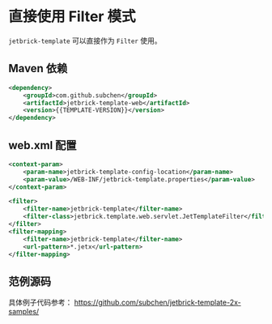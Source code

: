 直接使用 Filter 模式
==============================

`jetbrick-template` 可以直接作为 `Filter` 使用。


Maven 依赖
------------------

```xml
<dependency>
    <groupId>com.github.subchen</groupId>
    <artifactId>jetbrick-template-web</artifactId>
    <version>{{TEMPLATE-VERSION}}</version>
</dependency>
```


web.xml 配置
----------------------------

```xml
<context-param>
    <param-name>jetbrick-template-config-location</param-name>
    <param-value>/WEB-INF/jetbrick-template.properties</param-value>
</context-param>

<filter>
    <filter-name>jetbrick-template</filter-name>
    <filter-class>jetbrick.template.web.servlet.JetTemplateFilter</filter-class>
</filter>
<filter-mapping>
    <filter-name>jetbrick-template</filter-name>
    <url-pattern>*.jetx</url-pattern>
</filter-mapping>
```


范例源码
--------------------------------

具体例子代码参考： https://github.com/subchen/jetbrick-template-2x-samples/

